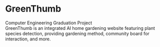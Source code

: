 # GreenThumb
Computer Engineering Graduation Project <br>
GreenThumb is an integrated AI home gardening website
featuring plant species detection, providing gardening method, community board for interaction, and more.


